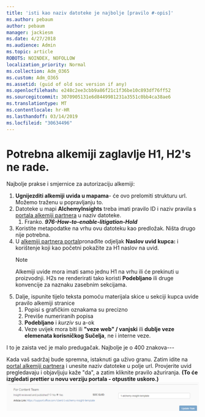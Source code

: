 ```yaml
---
title: 'isti kao naziv datoteke je najbolje [pravilo #-opis]'
ms.author: pebaum
author: pebaum
manager: jackiesm
ms.date: 4/27/2018
ms.audience: Admin
ms.topic: article
ROBOTS: NOINDEX, NOFOLLOW
localization_priority: Normal
ms.collection: Adm_O365
ms.custom: Adm_O365
ms.assetid: (guid of old soc version if any)
ms.openlocfilehash: e248c2ee3cbb9a86f21c1f36be10c893df76ff52
ms.sourcegitcommit: 3070905131e6d8449981231a3551c0bb4ca38ae6
ms.translationtype: MT
ms.contentlocale: hr-HR
ms.lasthandoff: 03/14/2019
ms.locfileid: "30634496"
---
```

# <a name="required-alchemy-header-h1-h2s-dont-work"></a>Potrebna alkemiji zaglavlje H1, H2's ne rade.
Najbolje prakse i smjernice za autorizaciju alkemiji:

1. **Ugnijezditi alkemiji uvida u mapama**- će ovo prelomiti strukturu url. Možemo traženu u popravljanju to.
1. Datoteke u mapi **AlchemyInsights** treba imati pravilo ID i naziv pravila s [portala alkemiji partnera](https://alchemyportal.azurewebsites.net) u naziv datoteke.
    1. Franko. ***976-How-to-enable-litigation-Hold***
1. Koristite metapodatke na vrhu ovu datoteku kao predložak. Ništa drugo nije potrebna.
1. U [alkemiji partnera portal](https://alchemyportal.azurewebsites.net)pronađite odjeljak **Naslov uvid kupca:** i korištenje koji kao početni pokažite za H1 naslov na uvid. 
    > [!NOTE]
    > Alkemiji uvide mora imati samo jednu H1 na vrhu ili će prekinuti u proizvodnji. H2s ne renderirati tako koristi **Podebljano** ili druge konvencije za naznaku zasebnim sekcijama.
1. Dalje, ispunite tijelo teksta pomoću materijala skice u sekciji kupca uvide pravilo alkemiji stranice
    1. Popisi s grafičkim oznakama su precizno
    1. Previše numeriranih popisa
    1. **Podebljano** i *kurziv* su a-ok
    1. Veze uvijek mora biti ili **"veze web" / vanjski** ili **dublje veze elemenata korisničkog Sučelja**, ne i interne veze.

I to je zaista već je malo predugačak. Najbolje je o 400 znakova---

Kada vaš sadržaj bude spremna, istaknuti ga uživo granu. Zatim idite na [portal alkemiji partnera](https://alchemyportal.azurewebsites.net) i unesite naziv datoteke u polje url. Provjerite uvid pregledavaju i objavljuju kaže "da", a zatim kliknite pravilo ažuriranja. **(To će izgledati prettier u novu verziju portala - otpustite uskoro.)** 
 ![url polje](media/for-content-team.PNG)

